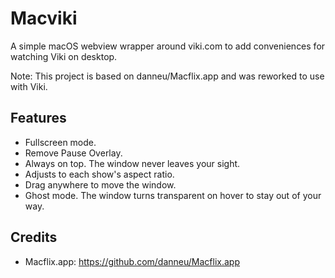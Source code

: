 # Macviki

A simple macOS webview wrapper around viki.com to add conveniences for watching Viki on desktop.

Note:
This project is based on danneu/Macflix.app and was reworked to use with Viki.

## Features

-   Fullscreen mode.
-   Remove Pause Overlay.
-   Always on top. The window never leaves your sight.
-   Adjusts to each show's aspect ratio.
-   Drag anywhere to move the window.
-   Ghost mode. The window turns transparent on hover to stay out of your way.

## Credits

- Macflix.app: https://github.com/danneu/Macflix.app

